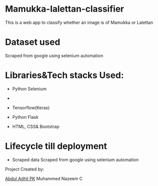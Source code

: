 # Mamukka-lalettan-classifier
This is a web app to classify whether an image is of Mamukka or Lalettan 

# Dataset used
Scraped from google using selenium automation

# Libraries&Tech stacks Used:

 - Python Selenium 
 - 
 - Tensorflow(Keras)

 - Python Flask

 - HTML, CSS& Bootstrap

# Lifecycle till deployment

 - Scraped data Scraped from google using selenium automation
 
Project Created by:

[Abdul Adhil PK](https://github.com/adhilcodes)
Muhammed Nazeem C
